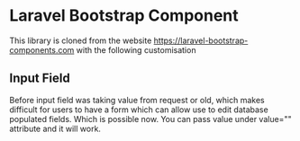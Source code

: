 # Laravel Bootstrap Component

This library is cloned from the website https://laravel-bootstrap-components.com with the following customisation 


## Input Field

Before input field was taking value from request or old, which makes difficult for users to have a form which can allow use to edit database populated fields. Which is possible now. You can pass value under value="" attribute and it will work.
